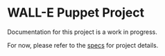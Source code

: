 # WALL-E Puppet Project
Documentation for this project is a work in progress.

For now, please refer to the [specs](specs.yaml) for project details.
